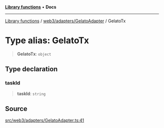 [**Library functions**](../../../../README.md) • **Docs**

***

[Library functions](../../../../modules.md) / [web3/adapters/GelatoAdapter](../README.md) / GelatoTx

# Type alias: GelatoTx

> **GelatoTx**: `object`

## Type declaration

### taskId

> **taskId**: `string`

## Source

[src/web3/adapters/GelatoAdapter.ts:41](https://github.com/bgd-labs/fe-shared/blob/bcb81f075c57b42adfeb5f3e6c387d13f532f431/src/web3/adapters/GelatoAdapter.ts#L41)
